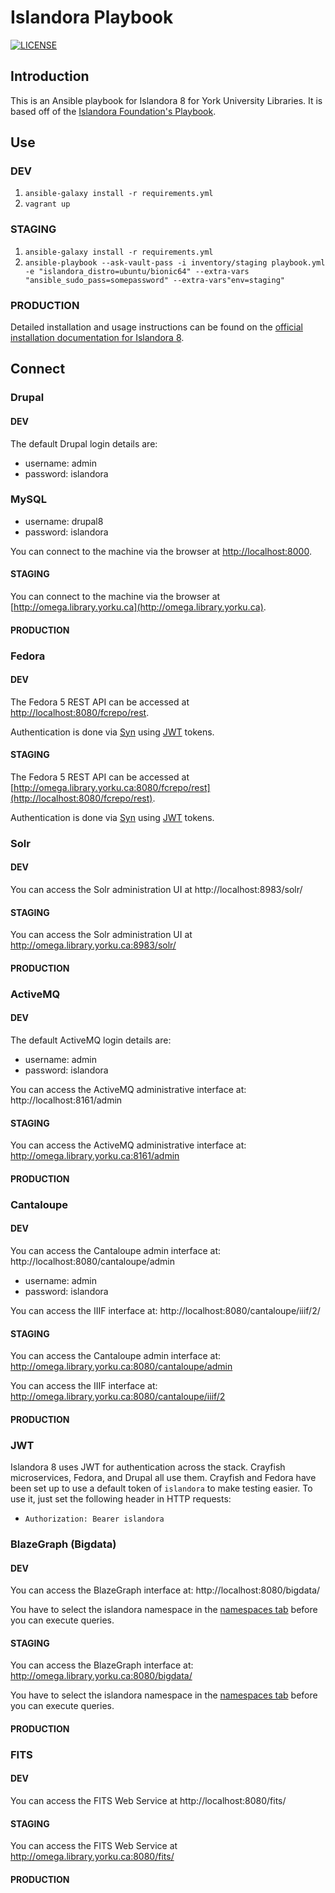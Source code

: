 # Islandora Playbook
[![LICENSE](https://img.shields.io/badge/license-MIT-blue.svg?style=flat-square)](./LICENSE)

## Introduction

This is an Ansible playbook for Islandora 8 for York University Libraries. It is based off of the [Islandora Foundation's Playbook](https://github.com/Islandora-Devops/islandora-playbook).

## Use

### DEV

1. `ansible-galaxy install -r requirements.yml`
2. `vagrant up`

### STAGING

1. `ansible-galaxy install -r requirements.yml`
2. `ansible-playbook --ask-vault-pass -i inventory/staging playbook.yml -e "islandora_distro=ubuntu/bionic64" --extra-vars "ansible_sudo_pass=somepassword" --extra-vars"env=staging"`

### PRODUCTION

Detailed installation and usage instructions can be found on the [official installation documentation for Islandora 8](https://islandora.github.io/documentation/installation/playbook/).

## Connect

### Drupal

#### DEV

The default Drupal login details are:

  * username: admin
  * password: islandora

### MySQL

  * username: drupal8
  * password: islandora

You can connect to the machine via the browser at [http://localhost:8000](http://localhost:8000).

#### STAGING

You can connect to the machine via the browser at [http://omega.library.yorku.ca](http://omega.library.yorku.ca).

#### PRODUCTION

### Fedora

#### DEV

The Fedora 5 REST API can be accessed at [http://localhost:8080/fcrepo/rest](http://localhost:8080/fcrepo/rest).

Authentication is done via [Syn](https://github.com/Islandora-CLAW/Syn) using [JWT](https://jwt.io) tokens.

#### STAGING
The Fedora 5 REST API can be accessed at [http://omega.library.yorku.ca:8080/fcrepo/rest](http://localhost:8080/fcrepo/rest). 

Authentication is done via [Syn](https://github.com/Islandora-CLAW/Syn) using [JWT](https://jwt.io) tokens.

### Solr

#### DEV

You can access the Solr administration UI at http://localhost:8983/solr/

#### STAGING

You can access the Solr administration UI at http://omega.library.yorku.ca:8983/solr/

#### PRODUCTION

### ActiveMQ

#### DEV

The default ActiveMQ login details are:

  * username: admin
  * password: islandora

You can access the ActiveMQ administrative interface at: http://localhost:8161/admin

#### STAGING

You can access the ActiveMQ administrative interface at: http://omega.library.yorku.ca:8161/admin

#### PRODUCTION

### Cantaloupe

#### DEV

You can access the Cantaloupe admin interface at: http://localhost:8080/cantaloupe/admin

  * username: admin
  * password: islandora

You can access the IIIF interface at: http://localhost:8080/cantaloupe/iiif/2/

#### STAGING

You can access the Cantaloupe admin interface at: http://omega.library.yorku.ca:8080/cantaloupe/admin

You can access the IIIF interface at: http://omega.library.yorku.ca:8080/cantaloupe/iiif/2

#### PRODUCTION

### JWT

Islandora 8 uses JWT for authentication across the stack. Crayfish microservices, Fedora, and Drupal all use them. 
Crayfish and Fedora have been set up to use a default token of `islandora` to make testing easier. To use it, just set
the following header in HTTP requests:

  * `Authorization: Bearer islandora`
  
### BlazeGraph (Bigdata)

#### DEV

You can access the BlazeGraph interface at: http://localhost:8080/bigdata/

You have to select the islandora namespace in the [namespaces tab](http://localhost:8080/bigdata/#namespaces) before you can execute queries.

#### STAGING

You can access the BlazeGraph interface at: http://omega.library.yorku.ca:8080/bigdata/

You have to select the islandora namespace in the [namespaces tab](http://localhost:8080/bigdata/#namespaces) before you can execute queries.

#### PRODUCTION

### FITS

#### DEV

You can access the FITS Web Service at http://localhost:8080/fits/

#### STAGING

You can access the FITS Web Service at http://omega.library.yorku.ca:8080/fits/

#### PRODUCTION
